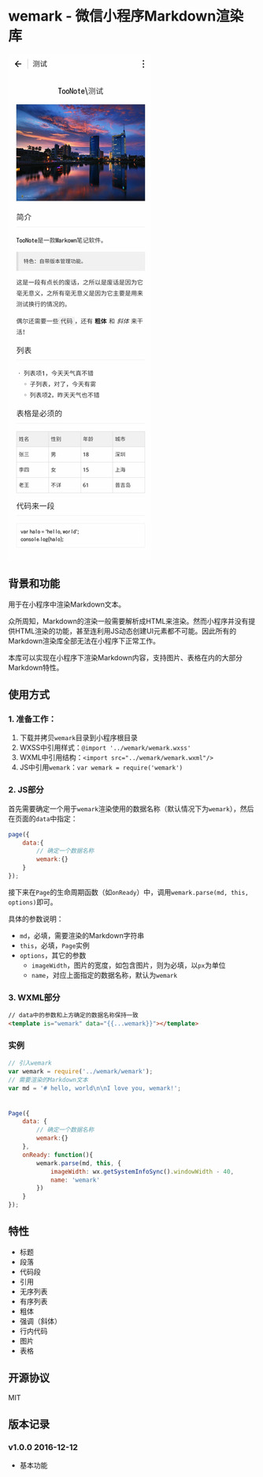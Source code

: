 # wemark - 微信小程序Markdown渲染库

![wemark](./screenshot.jpg)

## 背景和功能

用于在小程序中渲染Markdown文本。

众所周知，Markdown的渲染一般需要解析成HTML来渲染。然而小程序并没有提供HTML渲染的功能，甚至连利用JS动态创建UI元素都不可能。因此所有的Markdown渲染库全部无法在小程序下正常工作。

本库可以实现在小程序下渲染Markdown内容，支持图片、表格在内的大部分Markdown特性。

## 使用方式

### 1. 准备工作：

1. 下载并拷贝`wemark`目录到小程序根目录
2. WXSS中引用样式：`@import '../wemark/wemark.wxss'`
3. WXML中引用结构：`<import src="../wemark/wemark.wxml"/>`
4. JS中引用`wemark`：`var wemark = require('wemark')`

### 2. JS部分

首先需要确定一个用于`wemark`渲染使用的数据名称（默认情况下为`wemark`），然后在页面的`data`中指定：

```javascript
page({
	data:{
		// 确定一个数据名称
		wemark:{}
	}
});
```

接下来在`Page`的生命周期函数（如`onReady`）中，调用`wemark.parse(md, this, options)`即可。

具体的参数说明：

- `md`，必填，需要渲染的Markdown字符串
- `this`，必填，`Page`实例
- `options`，其它的参数
	- `imageWidth`，图片的宽度，如包含图片，则为必填，以`px`为单位
	- `name`，对应上面指定的数据名称，默认为`wemark`

### 3. WXML部分

```html
// data中的参数和上方确定的数据名称保持一致
<template is="wemark" data="{{...wemark}}"></template>
```

### 实例

```javascript
// 引入wemark
var wemark = require('../wemark/wemark');
// 需要渲染的Markdown文本
var md = '# hello, world\n\nI love you, wemark!';


Page({
	data: {
		// 确定一个数据名称
		wemark:{}
	},
	onReady: function(){
		wemark.parse(md, this, {
			imageWidth: wx.getSystemInfoSync().windowWidth - 40,
			name: 'wemark'
		})
	}
});
```

## 特性

- 标题
- 段落
- 代码段
- 引用
- 无序列表
- 有序列表
- 粗体
- 强调（斜体）
- 行内代码
- 图片
- 表格

## 开源协议

MIT

## 版本记录

### v1.0.0 2016-12-12

- 基本功能
